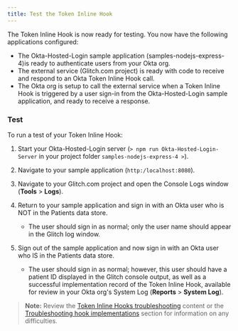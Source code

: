 ```yaml
---
title: Test the Token Inline Hook
---
```


The Token Inline Hook is now ready for testing. You now have the following applications configured:

- The Okta-Hosted-Login sample application (samples-nodejs-express-4)is ready to authenticate users from your Okta org.
- The external service (Glitch.com project) is ready with code to receive and respond to an Okta Token Inline Hook call.
- The Okta org is setup to call the external service when a Token Inline Hook is triggered by a user sign-in from the Okta-Hosted-Login sample application, and ready to receive a response.

### Test
To run a test of your Token Inline Hook:

1. Start your Okta-Hosted-Login server (`> npm run Okta-Hosted-Login-Server` in your project folder `samples-nodejs-express-4 >`).

2. Navigate to your sample application (`http:/localhost:8080`).

3. Navigate to your Glitch.com project and open the Console Logs window (**Tools** > **Logs**).

4. Return to your sample application and sign in with an Okta user who is NOT in the Patients data store.

    - The user should sign in as normal; only the user name should appear in the Glitch log window.

5. Sign out of the sample application and now sign in with an Okta user who IS in the Patients data store.
    - The user should sign in as normal; however, this user should have a patient ID displayed in the Glitch console output, as well as a successful implementation record of the Token Inline Hook, available for review in your Okta org's System Log (**Reports** > **System Log**).

> **Note:** Review the [Token Inline Hooks troubleshooting](/docs/reference/token-hook/#troubleshooting) content or the [Troubleshooting hook implementations](/docs/guides/common-hook-set-up-steps/nodejs/troubleshooting/) section for information on any difficulties.
